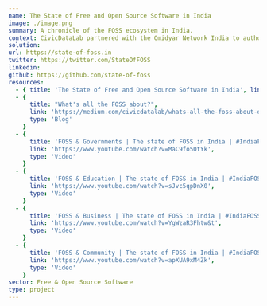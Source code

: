 ```yaml
---
name: The State of Free and Open Source Software in India
image: ./image.png
summary: A chronicle of the FOSS ecosystem in India. 
context: CivicDataLab partnered with the Omidyar Network India to author a report titled "The State of Free and Open Source Software in India" which chronicles the FOSS movement in India, the current situation, the key players as well as the challenges and recommendations in order to truly leverage the power of FOSS for equitable change in the country.
solution:
url: https://state-of-foss.in
twitter: https://twitter.com/StateOfFOSS
linkedin:
github: https://github.com/state-of-foss
resources:
  - { title: 'The State of Free and Open Source Software in India', link: 'https://state-of-foss.in/', type: 'Report' }
  - {
      title: "What's all the FOSS about?",
      link: 'https://medium.com/civicdatalab/whats-all-the-foss-about-db669fb69b40',
      type: 'Blog'
    }
  - {
      title: 'FOSS & Governments | The state of FOSS in India | #IndiaFOSSWeek - Panel discussion',
      link: 'https://www.youtube.com/watch?v=MaC9fo50tYk',
      type: 'Video'
    }
  - {
      title: 'FOSS & Education | The state of FOSS in India | #IndiaFOSSWeek - Panel discussion',
      link: 'https://www.youtube.com/watch?v=sJvc5qpDnX0',
      type: 'Video'
    }
  - {
      title: 'FOSS & Business | The state of FOSS in India | #IndiaFOSSWeek - Panel discussion',
      link: 'https://www.youtube.com/watch?v=YgWzaR3Fhtw&t',
      type: 'Video'
    }
  - {
      title: 'FOSS & Community | The state of FOSS in India | #IndiaFOSSWeek - Panel discussion',
      link: 'https://www.youtube.com/watch?v=apXUA9xM4Zk',
      type: 'Video'
    }
sector: Free & Open Source Software
type: project
---
```

